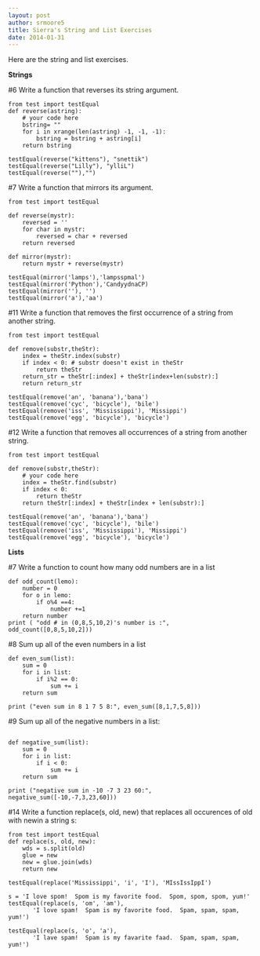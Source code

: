 ```yaml
---
layout: post
author: srmoore5
title: Sierra's String and List Exercises
date: 2014-01-31
---
```


Here are the string and list exercises.

**Strings**


#6 Write a function that reverses its string argument.

```
from test import testEqual
def reverse(astring):
    # your code here
    bstring= ""
    for i in xrange(len(astring) -1, -1, -1):
        bstring = bstring + astring[i]
    return bstring

testEqual(reverse("kittens"), "snettik")
testEqual(reverse("Lilly"), "ylliL")
testEqual(reverse(""),"")
```

#7 Write a function that mirrors its argument.

```
from test import testEqual

def reverse(mystr):
    reversed = ''
    for char in mystr:
        reversed = char + reversed
    return reversed

def mirror(mystr):
    return mystr + reverse(mystr)

testEqual(mirror('lamps'),'lampsspmal')
testEqual(mirror('Python'),'CandyydnaCP)
testEqual(mirror(''), '')
testEqual(mirror('a'),'aa')

```


#11 Write a function that removes the first occurrence of a string from another string.

```
from test import testEqual

def remove(substr,theStr):
    index = theStr.index(substr)
    if index < 0: # substr doesn't exist in theStr
        return theStr
    return_str = theStr[:index] + theStr[index+len(substr):]
    return return_str

testEqual(remove('an', 'banana'),'bana')
testEqual(remove('cyc', 'bicycle'), 'bile')
testEqual(remove('iss', 'Mississippi'), 'Missippi')
testEqual(remove('egg', 'bicycle'), 'bicycle')
```

#12 Write a function that removes all occurrences of a string from another string.

```
from test import testEqual

def remove(substr,theStr):
    # your code here
    index = theStr.find(substr)
    if index < 0:
        return theStr
    return theStr[:index] + theStr[index + len(substr):]

testEqual(remove('an', 'banana'),'bana')
testEqual(remove('cyc', 'bicycle'), 'bile')
testEqual(remove('iss', 'Mississippi'), 'Missippi')
testEqual(remove('egg', 'bicycle'), 'bicycle')

```

**Lists**


#7 Write a function to count how many odd numbers are in a list

```
def odd_count(lemo):
    number = 0
    for o in lemo:
        if o%4 ==4:
            number +=1
    return number
print ( "odd # in (0,8,5,10,2)'s number is :", odd_count([0,8,5,10,2]))

```
#8 Sum up all of the even numbers in a list

```
def even_sum(list):
    sum = 0
    for i in list:
        if i%2 == 0:
            sum += i
    return sum

print ("even sum in 8 1 7 5 8:", even_sum([8,1,7,5,8]))

```




#9 Sum up all of the negative numbers in a list:

```

def negative_sum(list):
    sum = 0
    for i in list:
        if i < 0:
            sum += i
    return sum

print ("negative sum in -10 -7 3 23 60:", negative_sum([-10,-7,3,23,60]))

```




#14 Write a function replace(s, old, new) that replaces all occurences of old with newin a string s:

```
from test import testEqual
def replace(s, old, new):
    wds = s.split(old)
    glue = new
    new = glue.join(wds)
    return new

testEqual(replace('Mississippi', 'i', 'I'), 'MIssIssIppI')

s = 'I love spom!  Spom is my favorite food.  Spom, spom, spom, yum!'
testEqual(replace(s, 'om', 'am'),
       'I love spam!  Spam is my favorite food.  Spam, spam, spam, yum!')

testEqual(replace(s, 'o', 'a'),
       'I lave spam!  Spam is my favarite faad.  Spam, spam, spam, yum!')
```
